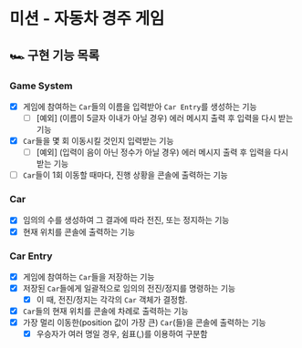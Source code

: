 # 미션 - 자동차 경주 게임
## 🏎 구현 기능 목록
### Game System
- [x] 게임에 참여하는 `Car`들의 이름을 입력받아 `Car Entry`를 생성하는 기능
  - [ ] [예외] (이름이 5글자 이내가 아닐 경우) 에러 메시지 출력 후 입력을 다시 받는 기능
- [x] `Car`들을 몇 회 이동시킬 것인지 입력받는 기능
  - [ ] [예외] (입력이 음이 아닌 정수가 아닐 경우) 에러 메시지 출력 후 입력을 다시 받는 기능
- [ ] `Car`들이 1회 이동할 때마다, 진행 상황을 콘솔에 출력하는 기능
### Car
- [x] 임의의 수를 생성하여 그 결과에 따라 전진, 또는 정지하는 기능
- [x] 현재 위치를 콘솔에 출력하는 기능
### Car Entry
- [x] 게임에 참여하는 `Car`들을 저장하는 기능
- [x] 저장된 `Car`들에게 일괄적으로 임의의 전진/정지를 명령하는 기능
  - [x] 이 때, 전진/정지는 각각의 `Car` 객체가 결정함.
- [x] `Car`들의 현재 위치를 콘솔에 차례로 출력하는 기능
- [x] 가장 멀리 이동한(position 값이 가장 큰) `Car`(들)을 콘솔에 출력하는 기능
  - [x] 우승자가 여러 명일 경우, 쉼표(,)를 이용하여 구분함

